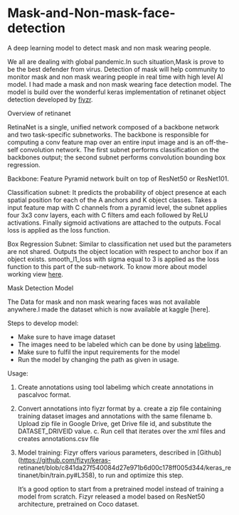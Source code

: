 # Mask-and-Non-mask-face-detection
A deep learning model to detect mask and non mask wearing people.

We all are dealing with global pandemic.In such situation,Mask is prove to be the best defender from virus.
Detection of mask will help community to monitor mask and non mask wearing people in real time with high level AI model.
I had made a mask and non mask wearing face detection model.
The model is build over the wonderful keras implementation of retinanet object detection developed by [fiyzr](https://github.com/fizyr/keras-retinanet).


Overview of retinanet

RetinaNet is a single, unified network composed of a backbone network and two task-specific subnetworks. The backbone is responsible for computing a conv feature map over an entire input image and is an off-the-self convolution network. The first subnet performs classification on the backbones output; the second subnet performs convolution bounding box regression.

Backbone: Feature Pyramid network built on top of ResNet50 or ResNet101.

Classification subnet: It predicts the probability of object presence at each spatial position for each of the A anchors and K object classes. Takes a input feature map with C channels from a pyramid level, the subnet applies four 3x3 conv layers, each with C filters amd each followed by ReLU activations. Finally sigmoid activations are attached to the outputs. Focal loss is applied as the loss function.

Box Regression Subnet: Similar to classification net used but the parameters are not shared. Outputs the object location with respect to anchor box if an object exists. smooth_l1_loss with sigma equal to 3 is applied as the loss function to this part of the sub-network.
To know more about model working view [here](https://medium.com/@14prakash/the-intuition-behind-retinanet-eb636755607d).

Mask Detection Model

The Data for mask and non mask wearing faces was not available anywhere.I made the dataset which is now available at kaggle [here].

Steps to develop model:
* Make sure to have image dataset
* The images need to be labeled which can be done by using [labelimg](https://github.com/tzutalin/labelImg).
* Make sure to fulfil the input requirements for the model
* Run the model by changing the path as given in usage.

Usage:

1. Create annotations using tool labelimg which create annotations in pascalvoc format.
2. Convert annotations into fiyzr format by 
   a. create a zip file containing training dataset images and annotations with the same filename 
   b. Upload zip file in Google Drive, get Drive file id, and substitute the DATASET_DRIVEID value.
   c. Run cell that iterates over the xml files and creates annotations.csv file
3. Model training:
    Fizyr offers various parameters, described in [Github](https://github.com/fizyr/keras-        retinanet/blob/c841da27f540084d27e971b6d00c178ff005d344/keras_retinanet/bin/train.py#L358), to run and optimize this step.

    It’s a good option to start from a pretrained model instead of training a model from scratch. Fizyr released a model based on     ResNet50 architecture, pretrained on Coco dataset.





